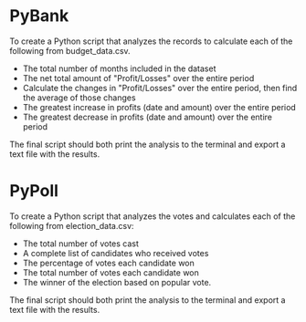 # PyBank
To create a Python script that analyzes the records to calculate each of the following from budget_data.csv. <br>
* The total number of months included in the dataset
* The net total amount of "Profit/Losses" over the entire period
* Calculate the changes in "Profit/Losses" over the entire period, then find the average of those changes
* The greatest increase in profits (date and amount) over the entire period
* The greatest decrease in profits (date and amount) over the entire period
<p> The final script should both print the analysis to the terminal and export a text file with the results.

# PyPoll
To create a Python script that analyzes the votes and calculates each of the following from election_data.csv:
* The total number of votes cast
* A complete list of candidates who received votes
* The percentage of votes each candidate won
* The total number of votes each candidate won
* The winner of the election based on popular vote.
<p> The final script should both print the analysis to the terminal and export a text file with the results.
